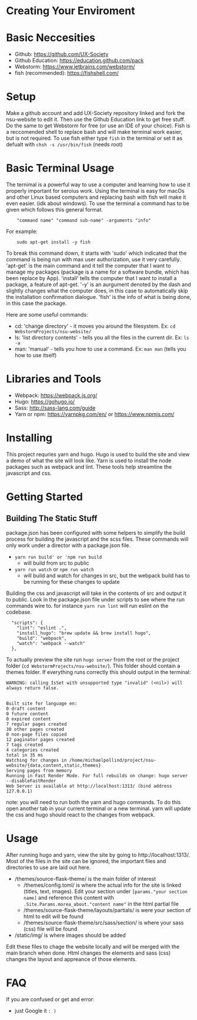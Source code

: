 # Creating Your Enviroment 

# Basic Neccesities 
- Github: https://github.com/UX-Society
- Github Education: https://education.github.com/pack
- Webstorm: https://www.jetbrains.com/webstorm/
- fish (recommended): https://fishshell.com/

# Setup

Make a github account and add UX-Society repository linked and fork the nsu-website to edit it. Then use the Github Education link to get free stuff. Do the same to get Webstorm for free (or use an IDE of your choice). Fish is a reccomended shell to replace bash and will make terminal work easier, but is not required.
To use fish either type `fish` in the terminal or set it as defualt with `chsh -s /usr/bin/fish` (needs root)
# Basic Terminal Usage

The ternimal is a powerful way to use a computer and learning how to use it properly important for seroius work. Using the terminal is easy for macOs and other Linux based computers and replacing bash with fish will make it even easier. (idk about windows). To use the terminal a command has to be given which follows this general format.
```
    "command name" "command sub-name" -arguments "info"
```
For example:
```
    sudo apt-get install -y fish
```   
To break this command down, it starts with 'sudo' which indicated that the command is being run with max user authorization, use it very carefully. 'apt-get' is the main command and it tell the computer that I want to manage my packages (package is a name for a software bundle, which has been replace by App). 'install' tells the computer that I want to install a package, a feature of apt-get. '-y' is an aurgument denoted by the dash and slightly changes what the computer does, in this case to automatically skip the installation confirmation dialogue. 'fish' is the info of what is being done, in this case the package.

Here are some useful commands:

- cd: 'change directory' - it moves you around the filesystem. Ex:  `cd WebstormProjects/nsu-website/`
- ls: 'list directory contents' - tells you all the files in the current dir. Ex: `ls -a`
- man: 'manual' - tells you how to use a command. Ex: `man man` (tells you how to use itself)
 
# Libraries and Tools

- Webpack: https://webpack.js.org/
- Hugo: https://gohugo.io/
- Sass: http://sass-lang.com/guide
- Yarn or npm: https://yarnpkg.com/en/ or https://www.npmjs.com/

# Installing

This project requries yarn and hugo. Hugo is used to build the site and view a demo of what the site will look like.
Yarn is used to install the node packages such as webpack and lint. These tools help streamline the javascript and css. 

# Getting Started

## Building The Static Stuff

package.json has been configured with some helpers to simplify the build process for building the javascript and the scss files. 
These commands will only work under a director with a package.json file.

- `yarn run build' or 'npm run build`
  - will build from src to public
- `yarn run watch` or `npm run watch`
  - will build and watch for changes in src, but the webpack build has to be running for these changes to update

Building the css and javascript will take in the contents of src and output it to public. Look in the package.json file under scripts
to see where the run commands wire to. for instance `yarn run lint` will run eslint on the codebase.

```
  "scripts": {
    "lint": "eslint .",
    "install_hugo": "brew update && brew install hugo",
    "build": "webpack",
    "watch": "webpack --watch"
  },
  ```
  
To actually preview the site run `hugo server` from the root or the project folder (`cd WebstormProjects/nsu-website/`). This folder should contain a themes folder.
If everything runs correctly this should output in the terminal:

```
WARNING: calling IsSet with unsupported type "invalid" (<nil>) will always return false.


Built site for language en:
0 draft content
0 future content
0 expired content
7 regular pages created
30 other pages created
0 non-page files copied
12 paginator pages created
7 tags created
4 categories created
total in 35 ms
Watching for changes in /home/michaelpollind/project/nsu-website/{data,content,static,themes}
Serving pages from memory
Running in Fast Render Mode. For full rebuilds on change: hugo server --disableFastRender
Web Server is available at http://localhost:1313/ (bind address 127.0.0.1)
```

note: you will need to run both the yarn and hugo commands. To do this open another tab in your current terminal or a new terminal. yarn will update the css and hugo should react to the changes from webpack.

# Usage
After running hugo and yarn, view the site by going to http://localhost:1313/. Most of the files in the site can be ignored, the important files and directories to use are laid out here.

- /themes/source-flask-theme/ is the main folder of interest
  - /themes/config.toml/ is where the actual info for the site is linked (titles, text, images).
        Edit your section under `[params."your section name]` and reference this content with `.Site.Params.morea_about."content name"` in the html partial file
  - /themes/source-flask-theme/layouts/partials/ is were your section of html to edit will be found
  - /themes/source-flask-theme/src/sass/section/ is where your sass (css) file will be found
- /static/img/ is where images should be added

Edit these files to chage the website locally and will be merged with the main branch when done. Html changes the elements and sass (css) changes the layout and appreance of those elements.
 
# FAQ
If you are confused or get and error: 
- just Google it `: )`


  
  
  
